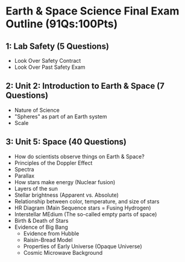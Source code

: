 # Earth & Space Science Final Exam Outline (91Qs:100Pts)

## 1: Lab Safety (5 Questions)
- Look Over Safety Contract
- Look Over Past Safety Exam

## 2: Unit 2: Introduction to Earth & Space (7 Questions)
- Nature of Science
- "Spheres" as part of an Earth system
- Scale


## 3: Unit 5: Space (40 Questions)
- How do scientists observe things on Earth & Space?
- Principles of the Doppler Effect
- Spectra
- Parallax
- How stars make energy (Nuclear fusion)
- Layers of the sun
- Stellar brightness (Apparent vs. Absolute)
- Relationship between color, temperature, and size of stars
- HR Diagram (Main Sequence stars = Fusing Hydrogen)
- Interstellar MEdium (The so-called empty parts of space)
- Birth & Death of Stars
- Evidence of Big Bang
  - Evidence from Hubble
  - Raisin-Bread Model
  - Properties of Early Universe (Opaque Universe)
  - Cosmic Microwave Background
